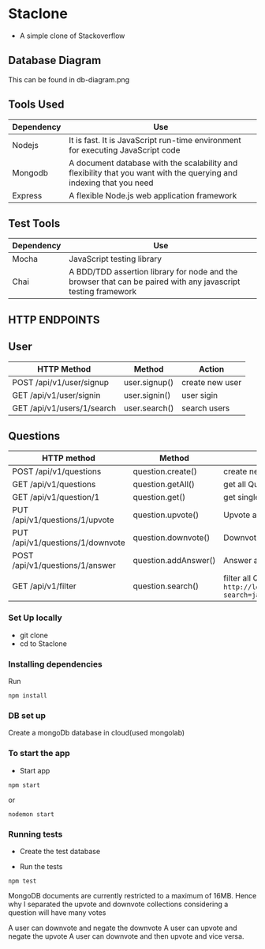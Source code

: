 # Staclone
* A simple clone of Stackoverflow


## Database Diagram
This can be found in db-diagram.png


## Tools Used
| **Dependency** | **Use** |
|----------|-------|
|Nodejs|It is fast. It is JavaScript run-time environment for executing JavaScript code|
|Mongodb| A document database with the scalability and flexibility that you want with the querying and indexing that you need |
|Express| A flexible Node.js web application framework|


## Test Tools
| **Dependency** | **Use** |
|----------|-------|
|Mocha| JavaScript testing library |
|Chai| A BDD/TDD assertion library for node and the browser that can be paired with any javascript testing framework|


## HTTP ENDPOINTS
## User
| **HTTP Method** | **Method** | **Action** |
| --- | --- | --- |
| POST /api/v1/user/signup  | user.signup() | create new user|
| GET /api/v1/user/signin  | user.signin() | user sigin |
| GET /api/v1/users/1/search  | user.search() | search users |


## Questions
| **HTTP method** | **Method** | **Action** |
| --- | --- | --- |
| POST /api/v1/questions   | question.create() | create new Question|
| GET /api/v1/questions   | question.getAll() | get all Questions |
| GET /api/v1/question/1  | question.get() | get single Question |
| PUT /api/v1/questions/1/upvote   | question.upvote() | Upvote a Question|
| PUT /api/v1/questions/1/downvote   | question.downvote() | Downvote a Question |
| POST /api/v1/questions/1/answer   | question.addAnswer() | Answer a Question and notify the user |
| GET /api/v1/filter   | question.search() | filter all Questions based on query e.g. `http://localhost:3000/api/v1/filter?search=javascript `|


### Set Up locally
* git clone
* cd to Staclone

### Installing dependencies
Run
```
npm install
```

### DB set up
Create a mongoDb database in cloud(used mongolab)


### To start the app
* Start app
```
npm start
```
or
```
nodemon start
```

### Running tests
* Create the test database

* Run the tests
```
npm test
```

MongoDB documents are currently restricted to a maximum of 16MB. Hence why I separated the upvote and downvote collections considering a question will have many votes

A user can downvote and negate the downvote 
A user can upvote and negate the upvote
A user can downvote and then upvote and vice versa.

